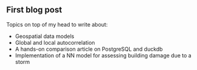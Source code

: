 
## First blog post

Topics on top of my head to write about:

* Geospatial data models
* Global and local autocorrelation 
* A hands-on comparison article on PostgreSQL and duckdb
* Implementation of a NN model for assessing building damage due to a storm



